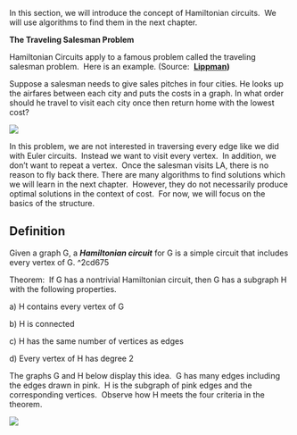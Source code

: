In this section, we will introduce the concept of Hamiltonian circuits.  We will use algorithms to find them in the next chapter.

**The Traveling Salesman Problem**

Hamiltonian Circuits apply to a famous problem called the traveling salesman problem.  Here is an example. (Source:  **[Lippman](http://www.opentextbookstore.com/mathinsociety/2.5/GraphTheory.pdf))**

Suppose a salesman needs to give sales pitches in four cities. He looks up the airfares between each city and puts the costs in a graph. In what order should he travel to visit each city once then return home with the lowest cost?

![](https://moer.maricopa.edu/filestore/ufiles/2745/pastedimage1638167116780-0.png)

In this problem, we are not interested in traversing every edge like we did with Euler circuits.  Instead we want to visit every vertex.  In addition, we don’t want to repeat a vertex.  Once the salesman visits LA, there is no reason to fly back there. There are many algorithms to find solutions which we will learn in the next chapter.  However, they do not necessarily produce optimal solutions in the context of cost.  For now, we will focus on the basics of the structure.

## Definition  
Given a graph G, a **_Hamiltonian circuit_** for G is a simple circuit that includes every vertex of G. ^2cd675

Theorem:  If G has a nontrivial Hamiltonian circuit, then G has a subgraph H with the following properties.

a) H contains every vertex of G

b) H is connected

c) H has the same number of vertices as edges

d) Every vertex of H has degree 2

The graphs G and H below display this idea.  G has many edges including the edges drawn in pink.  H is the subgraph of pink edges and the corresponding vertices.  Observe how H meets the four criteria in the theorem.

![](https://moer.maricopa.edu/filestore/ufiles/2745/pastedimage1638167116780-1.png)